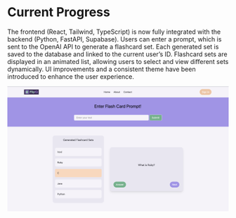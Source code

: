 # Current Progress

The frontend (React, Tailwind, TypeScript) is now fully integrated with the backend (Python, FastAPI, Supabase).
Users can enter a prompt, which is sent to the OpenAI API to generate a flashcard set.
Each generated set is saved to the database and linked to the current user’s ID.
Flashcard sets are displayed in an animated list, allowing users to select and view different sets dynamically.
UI improvements and a consistent theme have been introduced to enhance the user experience. 

![Sprint 1](shared/screenshot1.png)